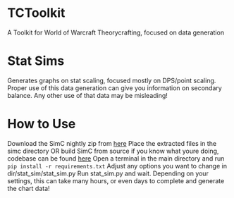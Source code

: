 # TCToolkit
A Toolkit for World of Warcraft Theorycrafting, focused on data generation

# Stat Sims
Generates graphs on stat scaling, focused mostly on DPS/point scaling. Proper use of this data generation can give you information on secondary balance. Any other use of that data may be misleading!
# How to Use
Download the SimC nightly zip from [here](http://downloads.simulationcraft.org/nightly/?C=M;O=D)
Place the extracted files in the simc directory
OR build SimC from source if you know what youre doing, codebase can be found [here](https://github.com/simulationcraft/simc)
Open a terminal in the main directory and run `pip install -r requirements.txt`
Adjust any options you want to change in dir/stat_sim/stat_sim.py
Run stat_sim.py and wait. Depending on your settings, this can take many hours, or even days to complete and generate the chart data!
